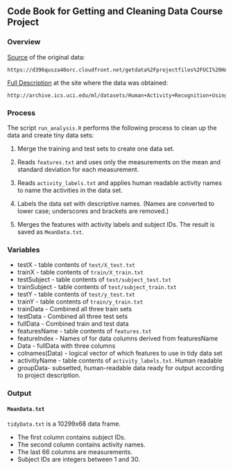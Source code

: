 ## Code Book for Getting and Cleaning Data Course Project

### Overview

[Source](https://d396qusza40orc.cloudfront.net/getdata%2Fprojectfiles%2FUCI%20HAR%20Dataset.zip) of the original data:

	https://d396qusza40orc.cloudfront.net/getdata%2Fprojectfiles%2FUCI%20HAR%20Dataset.zip

[Full Description](http://archive.ics.uci.edu/ml/datasets/Human+Activity+Recognition+Using+Smartphones) at the site where the data was obtained:

	http://archive.ics.uci.edu/ml/datasets/Human+Activity+Recognition+Using+Smartphones
	
### Process

The script `run_analysis.R` performs the following process to clean up the data
and create tiny data sets:

1. Merge the training and test sets to create one data set.

2. Reads `features.txt` and uses only the measurements on the mean and standard
   deviation for each measurement. 

3. Reads `activity_labels.txt` and applies human readable activity names to
   name the activities in the data set.

4. Labels the data set with descriptive names. (Names are converted to lower
   case; underscores and brackets are removed.)

5. Merges the features with activity labels and subject IDs. The result is
   saved as `MeanData.txt`.


### Variables

- testX - table contents of `test/X_test.txt`
- trainX - table contents of `train/X_train.txt`
- testSubject - table contents of `test/subject_test.txt`
- trainSubject - table contents of `test/subject_train.txt`
- testY - table contents of `test/y_test.txt`
- trainY - table contents of `train/y_train.txt`
- trainData - Combined all three train sets
- testData - Combined all three test sets
- fullData - Combined train and test data
- featuresName - table contents of `features.txt`
- featureIndex - Names of for data columns derived from featuresName
- Data - fullData with three columns
- colnames(Data) - logical vector of which features to use in tidy data set
- activitiyName - table contents of `activity_labels.txt`. Human readable
- groupData- subsetted, human-readable data ready for output according to project description.

### Output
#### `MeanData.txt`

`tidyData.txt` is a 10299x68 data frame.

- The first column contains subject IDs.
- The second column contains activity names.
- The last 66 columns are measurements.
- Subject IDs are integers between 1 and 30.
